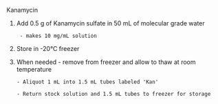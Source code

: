 Kanamycin

 

1.  Add 0.5 g of Kanamycin sulfate in 50 mL of molecular grade water

         - makes 10 mg/mL solution

 

2.  Store in -20°C freezer

  

3.  When needed - remove from freezer and allow to thaw at room temperature

        - Aliquot 1 mL into 1.5 mL tubes labeled 'Kan'

        - Return stock solution and 1.5 mL tubes to freezer for storage

